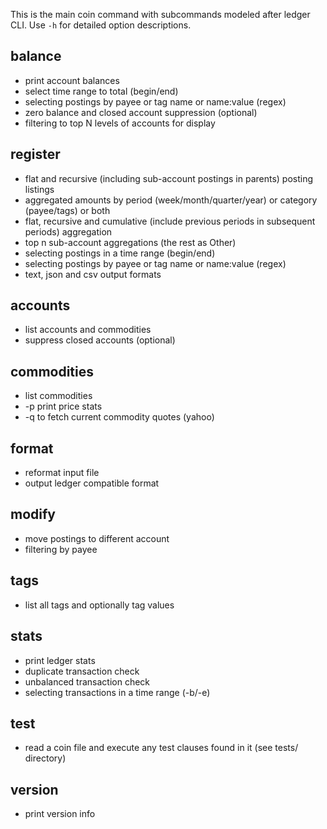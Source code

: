 This is the main coin command with subcommands modeled after ledger CLI.
Use `-h` for detailed option descriptions.

## balance

- print account balances
- select time range to total (begin/end)
- selecting postings by payee or tag name or name:value (regex)
- zero balance and closed account suppression (optional)
- filtering to top N levels of accounts for display

## register

- flat and recursive (including sub-account postings in parents) posting listings
- aggregated amounts by period (week/month/quarter/year) or category (payee/tags) or both
- flat, recursive and cumulative (include previous periods in subsequent periods) aggregation
- top n sub-account aggregations (the rest as Other)
- selecting postings in a time range (begin/end)
- selecting postings by payee or tag name or name:value (regex)
- text, json and csv output formats

## accounts

- list accounts and commodities
- suppress closed accounts (optional)

## commodities

- list commodities
- -p print price stats
- -q to fetch current commodity quotes (yahoo)

## format

- reformat input file
- output ledger compatible format

## modify

- move postings to different account
- filtering by payee

## tags

- list all tags and optionally tag values

## stats

- print ledger stats
- duplicate transaction check
- unbalanced transaction check
- selecting transactions in a time range (-b/-e)

## test

- read a coin file and execute any test clauses found in it (see tests/ directory)

## version

- print version info

